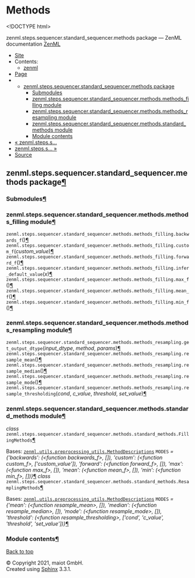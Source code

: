 # Methods

&lt;!DOCTYPE html&gt;

zenml.steps.sequencer.standard\_sequencer.methods package — ZenML documentation  [ZenML](https://github.com/maiot-io/zenml/tree/e2cf3eb9599a3b31a4ee646048d90127dfdbb178/docs/sphinx_docs/_build/html/index.html)

*  [Site](https://github.com/maiot-io/zenml/tree/e2cf3eb9599a3b31a4ee646048d90127dfdbb178/docs/sphinx_docs/_build/html/index.html)
  * Contents:
    * [zenml](https://github.com/maiot-io/zenml/tree/e2cf3eb9599a3b31a4ee646048d90127dfdbb178/docs/sphinx_docs/_build/html/modules.html)
*  [Page](zenml.steps.sequencer.standard_sequencer.methods.md)
  * * [zenml.steps.sequencer.standard\_sequencer.methods package](zenml.steps.sequencer.standard_sequencer.methods.md)
      * [Submodules](zenml.steps.sequencer.standard_sequencer.methods.md#submodules)
      * [zenml.steps.sequencer.standard\_sequencer.methods.methods\_filling module](zenml.steps.sequencer.standard_sequencer.methods.md#module-zenml.steps.sequencer.standard_sequencer.methods.methods_filling)
      * [zenml.steps.sequencer.standard\_sequencer.methods.methods\_resampling module](zenml.steps.sequencer.standard_sequencer.methods.md#module-zenml.steps.sequencer.standard_sequencer.methods.methods_resampling)
      * [zenml.steps.sequencer.standard\_sequencer.methods.standard\_methods module](zenml.steps.sequencer.standard_sequencer.methods.md#module-zenml.steps.sequencer.standard_sequencer.methods.standard_methods)
      * [Module contents](zenml.steps.sequencer.standard_sequencer.methods.md#module-zenml.steps.sequencer.standard_sequencer.methods)
* [ « zenml.steps.s...](./)
* [ zenml.steps.s... »](../../zenml.steps.split.md)
*  [Source](https://github.com/maiot-io/zenml/tree/e2cf3eb9599a3b31a4ee646048d90127dfdbb178/docs/sphinx_docs/_build/html/_sources/zenml.steps.sequencer.standard_sequencer.methods.rst.txt)

## zenml.steps.sequencer.standard\_sequencer.methods package[¶](zenml.steps.sequencer.standard_sequencer.methods.md#zenml-steps-sequencer-standard-sequencer-methods-package)

### Submodules[¶](zenml.steps.sequencer.standard_sequencer.methods.md#submodules)

### zenml.steps.sequencer.standard\_sequencer.methods.methods\_filling module[¶](zenml.steps.sequencer.standard_sequencer.methods.md#module-zenml.steps.sequencer.standard_sequencer.methods.methods_filling)

 `zenml.steps.sequencer.standard_sequencer.methods.methods_filling.backwards_f`\(\)[¶](zenml.steps.sequencer.standard_sequencer.methods.md#zenml.steps.sequencer.standard_sequencer.methods.methods_filling.backwards_f) `zenml.steps.sequencer.standard_sequencer.methods.methods_filling.custom_f`\(_custom\_value_\)[¶](zenml.steps.sequencer.standard_sequencer.methods.md#zenml.steps.sequencer.standard_sequencer.methods.methods_filling.custom_f) `zenml.steps.sequencer.standard_sequencer.methods.methods_filling.forward_f`\(\)[¶](zenml.steps.sequencer.standard_sequencer.methods.md#zenml.steps.sequencer.standard_sequencer.methods.methods_filling.forward_f) `zenml.steps.sequencer.standard_sequencer.methods.methods_filling.infer_default_value`\(_x_\)[¶](zenml.steps.sequencer.standard_sequencer.methods.md#zenml.steps.sequencer.standard_sequencer.methods.methods_filling.infer_default_value) `zenml.steps.sequencer.standard_sequencer.methods.methods_filling.max_f`\(\)[¶](zenml.steps.sequencer.standard_sequencer.methods.md#zenml.steps.sequencer.standard_sequencer.methods.methods_filling.max_f) `zenml.steps.sequencer.standard_sequencer.methods.methods_filling.mean_f`\(\)[¶](zenml.steps.sequencer.standard_sequencer.methods.md#zenml.steps.sequencer.standard_sequencer.methods.methods_filling.mean_f) `zenml.steps.sequencer.standard_sequencer.methods.methods_filling.min_f`\(\)[¶](zenml.steps.sequencer.standard_sequencer.methods.md#zenml.steps.sequencer.standard_sequencer.methods.methods_filling.min_f)

### zenml.steps.sequencer.standard\_sequencer.methods.methods\_resampling module[¶](zenml.steps.sequencer.standard_sequencer.methods.md#module-zenml.steps.sequencer.standard_sequencer.methods.methods_resampling)

 `zenml.steps.sequencer.standard_sequencer.methods.methods_resampling.get_output_dtype`\(_input\_dtype_, _method_, _params_\)[¶](zenml.steps.sequencer.standard_sequencer.methods.md#zenml.steps.sequencer.standard_sequencer.methods.methods_resampling.get_output_dtype) `zenml.steps.sequencer.standard_sequencer.methods.methods_resampling.resample_mean`\(\)[¶](zenml.steps.sequencer.standard_sequencer.methods.md#zenml.steps.sequencer.standard_sequencer.methods.methods_resampling.resample_mean) `zenml.steps.sequencer.standard_sequencer.methods.methods_resampling.resample_median`\(\)[¶](zenml.steps.sequencer.standard_sequencer.methods.md#zenml.steps.sequencer.standard_sequencer.methods.methods_resampling.resample_median) `zenml.steps.sequencer.standard_sequencer.methods.methods_resampling.resample_mode`\(\)[¶](zenml.steps.sequencer.standard_sequencer.methods.md#zenml.steps.sequencer.standard_sequencer.methods.methods_resampling.resample_mode) `zenml.steps.sequencer.standard_sequencer.methods.methods_resampling.resample_thresholding`\(_cond_, _c\_value_, _threshold_, _set\_value_\)[¶](zenml.steps.sequencer.standard_sequencer.methods.md#zenml.steps.sequencer.standard_sequencer.methods.methods_resampling.resample_thresholding)

### zenml.steps.sequencer.standard\_sequencer.methods.standard\_methods module[¶](zenml.steps.sequencer.standard_sequencer.methods.md#module-zenml.steps.sequencer.standard_sequencer.methods.standard_methods)

 _class_ `zenml.steps.sequencer.standard_sequencer.methods.standard_methods.FillingMethods`[¶](zenml.steps.sequencer.standard_sequencer.methods.md#zenml.steps.sequencer.standard_sequencer.methods.standard_methods.FillingMethods)

Bases: [`zenml.utils.preprocessing_utils.MethodDescriptions`](../../../zenml.utils/#zenml.utils.preprocessing_utils.MethodDescriptions) `MODES` _= {'backwards': \(&lt;function backwards\_f&gt;, \[\]\), 'custom': \(&lt;function custom\_f&gt;, \['custom\_value'\]\), 'forward': \(&lt;function forward\_f&gt;, \[\]\), 'max': \(&lt;function max\_f&gt;, \[\]\), 'mean': \(&lt;function mean\_f&gt;, \[\]\), 'min': \(&lt;function min\_f&gt;, \[\]\)}_[¶](zenml.steps.sequencer.standard_sequencer.methods.md#zenml.steps.sequencer.standard_sequencer.methods.standard_methods.FillingMethods.MODES) _class_ `zenml.steps.sequencer.standard_sequencer.methods.standard_methods.ResamplingMethods`[¶](zenml.steps.sequencer.standard_sequencer.methods.md#zenml.steps.sequencer.standard_sequencer.methods.standard_methods.ResamplingMethods)

Bases: [`zenml.utils.preprocessing_utils.MethodDescriptions`](../../../zenml.utils/#zenml.utils.preprocessing_utils.MethodDescriptions) `MODES` _= {'mean': \(&lt;function resample\_mean&gt;, \[\]\), 'median': \(&lt;function resample\_median&gt;, \[\]\), 'mode': \(&lt;function resample\_mode&gt;, \[\]\), 'threshold': \(&lt;function resample\_thresholding&gt;, \['cond', 'c\_value', 'threshold', 'set\_value'\]\)}_[¶](zenml.steps.sequencer.standard_sequencer.methods.md#zenml.steps.sequencer.standard_sequencer.methods.standard_methods.ResamplingMethods.MODES)

### Module contents[¶](zenml.steps.sequencer.standard_sequencer.methods.md#module-zenml.steps.sequencer.standard_sequencer.methods)

 [Back to top](zenml.steps.sequencer.standard_sequencer.methods.md)

 © Copyright 2021, maiot GmbH.  
 Created using [Sphinx](http://sphinx-doc.org/) 3.3.1.  


